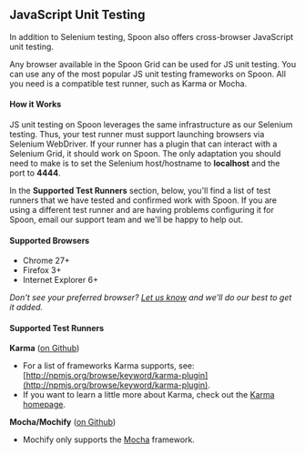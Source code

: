 ## JavaScript Unit Testing

In addition to Selenium testing, Spoon also offers cross-browser JavaScript unit testing. 

Any browser available in the Spoon Grid can be used for JS unit testing. You can use any of the most popular JS unit testing frameworks on Spoon. All you need is a compatible test runner, such as Karma or Mocha. 

#### How it Works

JS unit testing on Spoon leverages the same infrastructure as our Selenium testing. Thus, your test runner must support launching browsers via Selenium WebDriver. If your runner has a plugin that can interact with a Selenium Grid, it should work on Spoon. The only adaptation you should need to make is to set the Selenium host/hostname to **localhost** and the port to **4444**.

In the **Supported Test Runners** section, below, you'll find a list of test runners that we have tested and confirmed work with Spoon. If you are using a different test runner and are having problems configuring it for Spoon, email our support team and we'll be happy to help out.

#### Supported Browsers

- Chrome 27+ 
- Firefox 3+
- Internet Explorer 6+

*Don't see your preferred browser? [Let us know](mailto:support@spoon.net) and we'll do our best to get it added.*

#### Supported Test Runners

**Karma** ([on Github](http://github.com/karma-runner/karma))

- For a list of frameworks Karma supports, see: [http://npmjs.org/browse/keyword/karma-plugin](http://npmjs.org/browse/keyword/karma-plugin). 
- If you want to learn a little more about Karma, check out the [Karma homepage](http://karma-runner.github.io/0.12/index.html). 

**Mocha/Mochify** ([on Github](http://github.com/mantoni/mochify.js))

- Mochify only supports the [Mocha](http://visionmedia.github.io/mocha/) framework. 